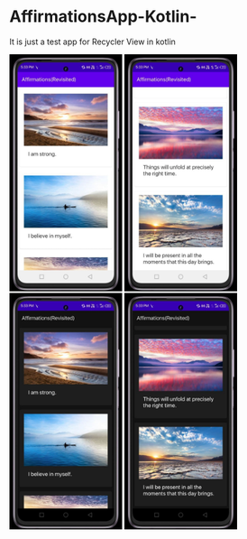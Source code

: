 # AffirmationsApp-Kotlin-
It is just a test app for Recycler View in kotlin

<p align = "left">
<img src = "app/src/main/res/drawable/screenShots/screen01.jpg" width = "200">
<img src = "app/src/main/res/drawable/screenShots/screen02.jpg" width = "200">
<img src = "app/src/main/res/drawable/screenShots/screen03.jpg" width = "200">
<img src = "app/src/main/res/drawable/screenShots/screen04.jpg" width = "200">
</p>
